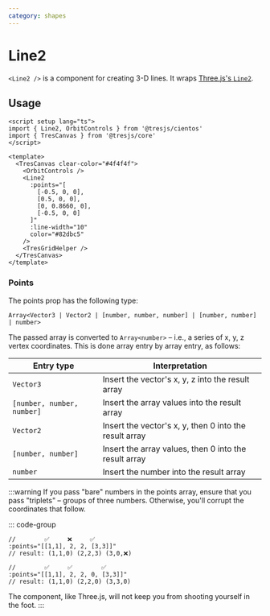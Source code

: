 ```yaml
---
category: shapes
---
```


# Line2

`<Line2 />` is a component for creating 3-D lines. It wraps [Three.js's `Line2`](https://github.com/mrdoob/three.js/blob/e2bcdfff6427c2f106cb819b18d88d1e13aa508a/examples/jsm/lines/Line2.js).

## Usage

```vue demo
<script setup lang="ts">
import { Line2, OrbitControls } from '@tresjs/cientos'
import { TresCanvas } from '@tresjs/core'
</script>

<template>
  <TresCanvas clear-color="#4f4f4f">
    <OrbitControls />
    <Line2
      :points="[
        [-0.5, 0, 0],
        [0.5, 0, 0],
        [0, 0.8660, 0],
        [-0.5, 0, 0]
      ]"
      :line-width="10"
      color="#82dbc5"
    />
    <TresGridHelper />
  </TresCanvas>
</template>
```

### Points

The points prop has the following type:

`Array<Vector3 | Vector2 | [number, number, number] | [number, number] | number>`

The passed array is converted to `Array<number>` – i.e., a series of x, y, z vertex coordinates. This is done array entry by array entry, as follows:

| Entry type                   | Interpretation                                                                   |
| ---------------------------- | -------------------------------------------------------------------------------- |
| `Vector3`                    | Insert the vector's x, y, z into the result array                                |
| <nobr>`[number, number, number]`</nobr> | Insert the array values into the result array                         |
| `Vector2`                    | Insert the vector's x, y, then 0 into the result array                           |
| `[number, number]`           | Insert the array values, then 0 into the result array                            |
| `number`                     | Insert the number into the result array                                          |

:::warning
If you pass "bare" numbers in the points array, ensure that you pass "triplets" – groups of three numbers. Otherwise, you'll corrupt the coordinates that follow.

::: code-group
```vue [Wrong]
//        ✅     ❌     ✅
:points="[[1,1], 2, 2, [3,3]]"
// result: (1,1,0) (2,2,3) (3,0,❌)
```

```vue [Right]
//        ✅     ✅        ✅
:points="[[1,1], 2, 2, 0, [3,3]]"
// result: (1,1,0) (2,2,0) (3,3,0)
```
The component, like Three.js, will not keep you from shooting yourself in the foot.
:::
